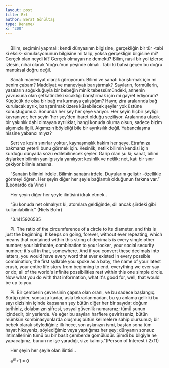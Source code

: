 ```yaml
---
layout: post
title: Brt
author: Berat Gönültaş
type: Deneme/
x: "200"
---
```

<br/>
&nbsp;&nbsp;&nbsp;&nbsp;Bilim, seçimini yapmalı: kendi dünyasının bilgisine, gerçekliğin bir tür -tabi ki eksik- simulasyonunun bilgisine mi talip, yoksa gerçekliğin bilgisine mi? Gerçek olan neydi ki? Gerçek olmayan ne demekti? Bilim, nasıl bir yol izlerse izlesin, nihai olarak ‘doğru’nun peşinde olmalı. Tabi ki bahsi geçen bu doğru mantıksal doğru değil.

&nbsp;&nbsp;&nbsp;&nbsp;Sanatı maneviyat olarak görüyorum. Bilimi ve sanatı barıştırmak için mi benim çabam? Maddiyat ve maneviyatı barıştırmak? Sayıların, formüllerin,
 yasaların soğukluğuyla bir bebeğin minik tebessümündeki, annenin yavrusuna olan şefkatindeki sıcaklığı barıştırmak için mi gayret ediyorum? Küçücük de olsa bir bağ mı kurmaya çalıştığım? Hayır, zira aralarında bağ kurulacak ayrık, barıştırılmak üzere küsebilecek şeyler yok üstüne konuştuğumuz. Sonunda her şey her şeye varıyor. Her şeyin hiçbir şeyliği kavranıyor; her şeyin ‘her şey’den ibaret olduğu seziliyor. Aralarında ufacık bir yakınlık dahi olmayan ayrılıklar, hangi konuda olursa olsun, sadece bizim algımızla ilgili. Algımızın böyleliği bile bir ayrıksılık değil. Yabancılaşma hissine yabancı mıyız?

&nbsp;&nbsp;&nbsp;&nbsp;Sert ve kesin sınırlar yoktur, kaynaşmışlık hakim her şeye. Etrafınıza bakmanız yeterli bunu görmek için. Kesinlik, netlik bilimin kendisi için kurduğu dünyada sözü edilebilinecek şeyler. Garip olan şu ki; sanat, bilimi dışlarken bilimin yanılgısıyla yanılıyor: kesinlik ve netlik; net, katı bir sınır çekiyor bilimle arasına.

&nbsp;&nbsp;&nbsp;&nbsp;“Sanatın bilimini irdele. Bilimin sanatını irdele. Duyularını geliştir -özellikle görmeyi öğren. Her şeyin diğer her şeyle bağlantılı olduğunun farkına var.” (Leonardo da Vinci)

&nbsp;&nbsp;&nbsp;&nbsp;Her şeyin diğer her şeyle ilintisini idrak etmek..

&nbsp;&nbsp;&nbsp;&nbsp;“Şu konuda net olmalıyız ki, atomlara geldiğinde, dil ancak şiirdeki gibi kullanılabilinir.” (Niels Bohr)

&nbsp;&nbsp;&nbsp;&nbsp;"3.1415926535

&nbsp;&nbsp;&nbsp;&nbsp;Pi. The ratio of the circumference of a circle to its diameter, and this is just the beginning. It keeps on going, forever, without ever repeating, which means that contained within this string of decimals is every single other number; your birthdate, combination to your locker, your social security number; it's all in that, somewhere. And if you convert these decimals into letters, you would have every word that ever existed in every possible combination; the first syllable you spoke as a baby, the name of your latest crush, your entire life story from beginning to end, everything we ever say or do; all of the world's infinite possibilities rest within this one simple circle. Now what you do with that information, what it's good for, well, that would be up to you.

&nbsp;&nbsp;&nbsp;&nbsp;Pi. Bir çemberin çevresinin çapına olan oranı, ve bu sadece başlangıç. Sürüp gider, sonsuza kadar, asla tekrarlanmadan, bu şu anlama gelir ki bu sayı dizisinin içinde kapsanan şey bütün diğer her bir sayıdır; doğum tarihiniz, dolabınızın şifresi, sosyal güvenlik numaranız; tümü şunun içindedir, bir yerlerde. Ve eğer bu sayıları harflere çevirirseniz, bütün mümkün kombinasyonlarda oluşmuş bütün kelimelere sahip olursunuz; bir bebek olarak söylediğiniz ilk hece, son aşkınızın ismi, baştan sona tüm hayat hikayeniz, söylediğimiz veya yaptığımız her şey; dünyanın sonsuz ihtimallerinin tümü bu bir basit çemberde gömülüdür. Şimdi bu bilgiyle ne yapacağınız, bunun ne işe yaradığı, size kalmış."(Person of Interest / 2x11)

&nbsp;&nbsp;&nbsp;&nbsp;Her şeyin her şeyle olan ilintisi..

&nbsp;&nbsp;&nbsp;&nbsp;℮<sup>iπ</sup>+1 = 0
